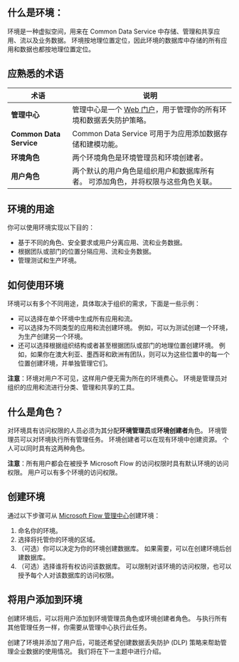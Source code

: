 ## <a name="what-is-an-environment"></a>什么是环境：
环境是一种虚拟空间，用来在 Common Data Service 中存储、管理和共享应用、流以及业务数据。 环境按地理位置定位，因此环境的数据库中存储的所有应用和数据也都按地理位置定位。  

## <a name="terms-you-should-get-familiar-with"></a>应熟悉的术语
| **术语** | **说明** |
| --- | --- |
| **管理中心** |管理中心是一个 [Web 门户](https://admin.flow.microsoft.com)，用于管理你的所有环境和数据丢失防护策略。 |
| **Common Data Service** |Common Data Service 可用于为应用添加数据存储和建模功能。 |
| **环境角色** |两个环境角色是环境管理员和环境创建者。 |
| **用户角色** |两个默认的用户角色是组织用户和数据库所有者。 可添加角色，并将权限与这些角色关联。 |

## <a name="purposes-for-an-environment"></a>环境的用途
你可以使用环境实现以下目的：  

* 基于不同的角色、安全要求或用户分离应用、流和业务数据。  
* 根据团队或部门的位置分隔应用、流和业务数据。
* 管理测试和生产环境。  

## <a name="how-to-use-environments"></a>如何使用环境
环境可以有多个不同用途，具体取决于组织的需求，下面是一些示例：  

* 可以选择在单个环境中生成所有应用和流。 
* 可以选择为不同类型的应用和流创建环境。 例如，可以为测试创建一个环境，为生产创建另一个环境。  
* 还可以选择根据组织结构或者甚至根据团队或部门的地理位置创建环境。 例如，如果你在澳大利亚、墨西哥和欧洲有团队，则可以为这些位置中的每一个位置创建环境，并单独管理它们。  

**注意**：环境对用户不可见，这样用户便无需为所在的环境费心。 环境是管理员对组织的应用和流进行分类、管理和共享的工具。  

## <a name="what-are-roles"></a>什么是角色？
对环境具有访问权限的人员必须为其分配**环境管理员**或**环境创建者**角色。 环境管理员可以对环境执行所有管理任务。 环境创建者可以在现有环境中创建资源。 个人可以同时具有这两种角色。  

**注意**：所有用户都会在被授予 Microsoft Flow 的访问权限时具有默认环境的访问权限。 用户可以有多个环境的访问权限。  

## <a name="create-an-environment"></a>创建环境
通过以下步骤可从 [Microsoft Flow 管理中心](https://admin.flow.microsoft.com)创建环境：  

1. 命名你的环境。
2. 选择将托管你的环境的区域。
3. （可选）你可以决定为你的环境创建数据库。 如果需要，可以在创建环境后创建数据库。
4. （可选）选择谁将有权访问该数据库。 可以限制对该环境的访问权限，也可以授予每个人对该数据库的访问权限。 

## <a name="add-users-to-an-environment"></a>将用户添加到环境
创建环境后，可以将用户添加到环境管理员角色或环境创建者角色。 与执行所有其他管理任务一样，你需要从管理中心执行此任务。  

创建了环境并添加了用户后，可能还希望创建数据丢失防护 (DLP) 策略来帮助管理企业数据的使用情况。 我们将在下一主题中进行介绍。 

